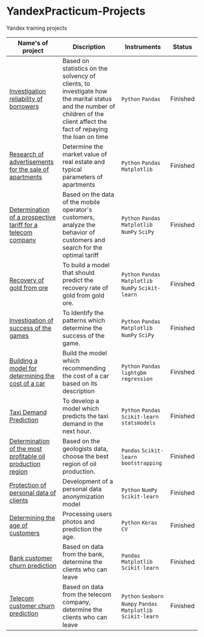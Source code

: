 # YandexPracticum-Projects
Yandex training projects

| **Name's of project**                                                                                                       | **Discription**                                                                                                                                                             | **Instruments**                                                 | Status   |
|-----------------------------------------------------------------------------------------------------------------------------|-----------------------------------------------------------------------------------------------------------------------------------------------------------------------------|-----------------------------------------------------------------|----------|
| [Investigation reliability of borrowers](analyse_bank_users/)                                                               | Based on statistics on the solvency of clients, to investigate how the marital status and the number of children of the client affect the fact of repaying the loan on time | `Python` `Pandas`                                               | Finished |
| [Research of advertisements for the sale of apartments](Research_of_advertisements_for_the_sale_of_apartments/)             | Determine the market value of real estate and typical parameters of apartments                                                                                              | `Python` `Pandas` `Matplotlib`                                  | Finished |
| [Determination of a prospective tariff for a telecom company](Determination_of_a_prospective_tariff_for_a_telecom_company/) | Based on the data of the mobile operator's customers, analyze the behavior of customers and search for the optimal tariff                                                   | `Python` `Pandas` `Matplotlib` `NumPy` `SciPy`                  | Finished |
| [Recovery of gold from ore](Recovery_of_gold_from_ore/)                                                                     | To build a model that should predict the recovery rate of gold from gold ore.                                                                                               | `Python` `Pandas` `Matplotlib` `NumPy` `Scikit-learn`           | Finished |
| [Investigation of success of the games](The_investigation_of_success_of_the_games/)                                         | To Identify the patterns which determine the success of the game.                                                                                                           | `Python` `Pandas` `Matplotlib` `NumPy` `SciPy`                  | Finished |
| [Building a model for determining the cost of a car](Predicting_the_cost_of_a_car/)                                         | Build the model which recommending the cost of a car based on its description                                                                                               | `Python` `Pandas` `lightgbm` `regression`                       | Finished |
| [Taxi Demand Prediction](Forecasting_taxi_orders/)                                                                          | To develop a model which predicts the taxi demand in the next hour.                                                                                                         | `Python` `Pandas` `Scikit-learn` `statsmodels`                  | Finished |
| [Determination of the most profitable oil production region](Determination_of_the_most_profitable_oil_production_region/)   | Based on the geologists data, choose the best region of  oil production.                                                                                                    | `Pandas` `Scikit-learn` `bootstrapping`                         | Finished |
| [Protection of personal data of clients](Protection_of_personal_data_of_clients/)                                           | Development of a personal data anonymization model                                                                                                                          | `Python` `NumPy` `Scikit-learn`                                 | Finished |
| [Determining the age of customers](Determining_the_age_of_customers/)                                                       | Processing users photos and prediction the age.                                                                                                                             | `Python` `Keras` `CV`                                           | Finished |
| [Bank customer churn prediction](Bank_customer_churn_prediction/)                                                           | Based on data from the bank, determine the clients who can leave                                                                                                            | `Pandas` `Matplotlib` `Scikit-learn`                            | Finished |
| [Telecom customer churn prediction](Telecom/)                                                                               | Based on data from the telecom company, determine the clients who can leave                                                                                                 | `Python` `Seaborn` `Numpy` `Pandas` `Matplotlib` `Scikit-learn` | Finished |
